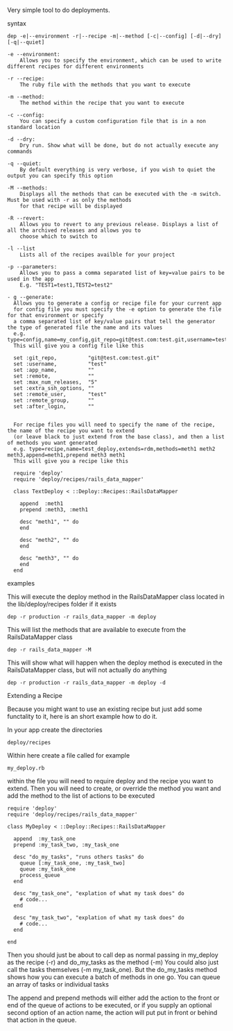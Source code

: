 Very simple tool to do deployments.

syntax

    dep -e|--environment -r|--recipe -m|--method [-c|--config] [-d|--dry] [-q|--quiet]

    -e --environment:
        Allows you to specify the environment, which can be used to write different recipes for different environments

    -r --recipe:
        The ruby file with the methods that you want to execute

    -m --method:
        The method within the recipe that you want to execute

    -c --config:
        You can specify a custom configuration file that is in a non standard location

    -d --dry:
        Dry run. Show what will be done, but do not actually execute any commands

    -q --quiet:
        By default everything is very verbose, if you wish to quiet the output you can specify this option

    -M --methods:
        Displays all the methods that can be executed with the -m switch. Must be used with -r as only the methods
        for that recipe will be displayed

    -R --revert:
        Allows you to revert to any previous release. Displays a list of all the archived releases and allows you to
        choose which to switch to

    -l --list
        Lists all of the recipes availble for your project

    -p --parameters:
        Allows you to pass a comma separated list of key=value pairs to be used in the app
        E.g. "TEST1=test1,TEST2=test2"

    - g --generate:
      Allows you to generate a config or recipe file for your current app
      for config file you must specify the -e option to generate the file for that environment or specify
      a comma separated list of key/value pairs that tell the generator the type of generated file the name and its values
      e.g. type=config,name=my_config,git_repo=git@test.com:test.git,username=test...
      This will give you a config file like this

      set :git_repo,          "git@test.com:test.git"
      set :username,          "test"
      set :app_name,          ""
      set :remote,            ""
      set :max_num_releases,  "5"
      set :extra_ssh_options, ""
      set :remote_user,       "test"
      set :remote_group,      ""
      set :after_login,       ""


      For recipe files you will need to specify the name of the recipe, the name of the recipe you want to extend
      (or leave black to just extend from the base class), and then a list of methods you want generated
      e.g. type=recipe,name=test_deploy,extends=rdm,methods=meth1 meth2 meth3,append=meth1,prepend meth3 meth1
      This will give you a recipe like this

      require 'deploy'
      require 'deploy/recipes/rails_data_mapper'

      class TextDeploy < ::Deploy::Recipes::RailsDataMapper

        append  :meth1
        prepend :meth3, :meth1

        desc "meth1", "" do
        end

        desc "meth2", "" do
        end

        desc "meth3", "" do
        end
      end

examples

This will execute the deploy method in the RailsDataMapper class located in the lib/deploy/recipes folder if it exists

    dep -r production -r rails_data_mapper -m deploy

This will list the methods that are available to execute from the RailsDataMapper class

    dep -r rails_data_mapper -M

This will show what will happen when the deploy method is executed in the RailsDataMapper class, but will not actually do anything

    dep -r production -r rails_data_mapper -m deploy -d

Extending a Recipe

Because you might want to use an existing recipe but just add some functality to it, here is an short example how to do it.

In your app create the directories

    deploy/recipes

Within here create a file called for example

    my_deploy.rb

within the file you will need to require deploy and the recipe you want to extend.
Then you will need to create, or override the method you want and add the method to the list of actions to be executed

    require 'deploy'
    require 'deploy/recipes/rails_data_mapper'

    class MyDeploy < ::Deploy::Recipes::RailsDataMapper

      append  :my_task_one
      prepend :my_task_two, :my_task_one

      desc "do_my_tasks", "runs others tasks" do
        queue [:my_task_one, :my_task_two]
        queue :my_task_one
        process_queue
      end

      desc "my_task_one", "explation of what my task does" do
        # code...
      end

      desc "my_task_two", "explation of what my task does" do
        # code...
      end

    end

Then you should just be about to call dep as normal passing in my_deploy as the recipe (-r) and do_my_tasks as the method (-m)
You could also just call the tasks themselves (-m my_task_one). But the do_my_tasks method shows how you can execute a batch
of methods in one go. You can queue an array of tasks or individual tasks

The append and prepend methods will either add the action to the front or end of the queue of actions to be executed,
or if you supply an optional second option of an action name, the action will put put in front or behind that action in the queue.
